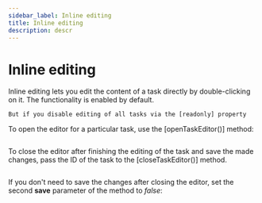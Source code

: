 ```yaml
---
sidebar_label: Inline editing
title: Inline editing
description: descr
---
```


# Inline editing

Inline editing lets you edit the content of a task directly by double-clicking on it. The functionality is enabled by default.

```todo change
But if you disable editing of all tasks via the [readonly] property 

```

To open the editor for a particular task, use the [openTaskEditor()] method:

~~~js
~~~

To close the editor after finishing the editing of the task and save the made changes, pass the ID of the task to the [closeTaskEditor()] method. 

~~~js
~~~

If you don't need to save the changes after closing the editor, set the second **save** parameter of the method to *false*:

~~~js
~~~~

